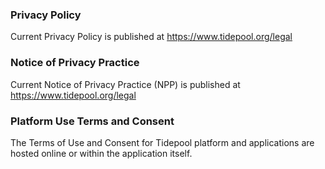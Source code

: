 ### Privacy Policy

Current Privacy Policy is published at
<https://www.tidepool.org/legal>

### Notice of Privacy Practice

Current Notice of Privacy Practice (NPP) is published at
<https://www.tidepool.org/legal>

### Platform Use Terms and Consent

The Terms of Use and Consent for Tidepool platform and applications
are hosted online or within the application itself.
